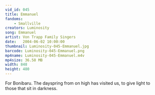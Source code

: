 ```yaml
---
vid_id: 045
title: Emmanuel
fandoms:
    - Smallville
creators: Luminosity
song: Emmanuel
artist: Von Trapp Family Singers
date:   2004-06-02 10:00:00
thumbnail: Luminosity-045-Emmanuel.jpg
barcode: Luminosity-045-Emmanuel.png
mp4name: Luminosity-045-Emmanuel.m4v
mp4size: 36.58 MB
width: 848
height: 480
---
```


For Bonibaru. The dayspring from on high has visited us, to give light to those that sit in darkness.
